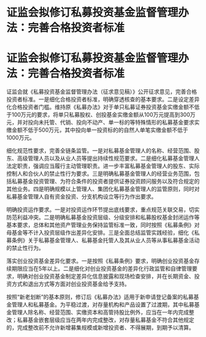 # 证监会拟修订私募投资基金监督管理办法：完善合格投资者标准

# 证监会拟修订私募投资基金监督管理办法：完善合格投资者标准

证监会就《私募投资基金监督管理办法（征求意见稿）》公开征求意见，完善合格投资者标准。一是细化合格投资者标准，明确穿透核查的基本要求。二是设定差异化合格投资者门槛。维持原《私募办法》对于单只私募证券投资基金实缴金额不低于100万元的要求，将单只私募股权、创投基金实缴金额从100万元提高到300万元，并对投向未托管、代销、投向不动产、单一标的等特殊情形的私募基金要求实缴金额不低于500万元，其中投向单一投资标的的自然人单笔实缴金额不低于1000万元。

细化规范性要求，完善全链条监管。一是对私募基金管理人的名称、经营范围、股东、高级管理人员以及从业人员等提出持续性规范要求。二是细化私募基金管理人法定职责，强调应当履行主动管理职责。进一步丰富私募基金管理人的股东、实际控制人和合伙人的禁止性行为要求。三是明确私募基金管理人的经营业务范围，包括私募基金投资管理、为符合条件的投资者提供证券投资顾问服务以及符合规定的其他业务。四是明确规模以上管理人、集团化私募基金管理人的监管原则，同时对私募基金管理人自有资金投资、分支机构设立等行为作出要求。

明确投资运作要求。一是对投资运作环节提出底线要求，重点规范关联交易，切实防范利益冲突。二是明确私募基金投资层级、分级安排和私募股权基金封闭运作等基本要求，总体和其他资产管理业务保持监管标准一致，同时按照《私募条例》对母基金等不计入投资层级作出差异化安排。三是全面总结监管实践经验，细化《私募条例》关于私募基金管理人、私募基金托管人及其从业人员等从事私募基金活动的禁止性行为。

落实创业投资基金差异化要求。一是按照《私募条例》要求，明确创业投资基金存续期限应当在5年以上。二是细化对创业投资基金的差异化行政监管和自律管理要求，明确对创业投资基金制定差异化信息披露和现场检查安排，并在长期资金、投资方式和退出方式等方面对创业投资基金给予支持。

按照“新老划断”的基本原则，修订后《私募办法》适用于新申请登记备案的私募基金管理人和私募基金。为平稳过渡，对存量机构和产品设置了过渡期，其中私募基金管理人除名称、经营范围、实缴资本和高管持股比例外，应当在一年内完成整改；私募基金嵌套层级应当在两年内完成整改，对存量私募基金不符合其他规定的，完成整改前不允许新增募集规模或新增投资者、不得展期，到期予以清算。

